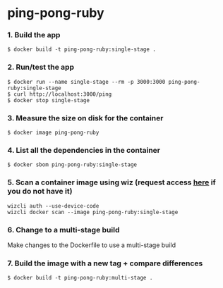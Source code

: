 # ping-pong-ruby


### 1. Build the app
```
$ docker build -t ping-pong-ruby:single-stage .
```

### 2. Run/test the app
```
$ docker run --name single-stage --rm -p 3000:3000 ping-pong-ruby:single-stage
$ curl http://localhost:3000/ping
$ docker stop single-stage
```

### 3. Measure the size on disk for the container
```
$ docker image ping-pong-ruby
```

### 4. List all the dependencies in the container
```
$ docker sbom ping-pong-ruby:single-stage
```

### 5. Scan a container image using wiz (request access [here](https://go/request-access/Wiz+Read+Only) if you do not have it)
```
wizcli auth --use-device-code
wizcli docker scan --image ping-pong-ruby:single-stage
```

### 6. Change to a multi-stage build

Make changes to the Dockerfile to use a multi-stage build

### 7. Build the image with a new tag + compare differences

```
$ docker build -t ping-pong-ruby:multi-stage .
```